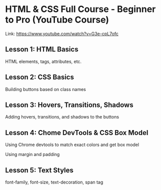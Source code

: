 # HTML & CSS Full Course - Beginner to Pro (YouTube Course)

Link: https://www.youtube.com/watch?v=G3e-cpL7ofc

## Lesson 1: HTML Basics

HTML elements, tags, attributes, etc.

## Lesson 2: CSS Basics

Building buttons based on class names

## Lesson 3: Hovers, Transitions, Shadows

Adding hovers, transitions, and shadows to the buttons

## Lesson 4: Chome DevTools & CSS Box Model

Using Chrome devtools to match exact colors and get box model

Using margin and padding

## Lesson 5: Text Styles

font-family, font-size, text-decoration, span tag
